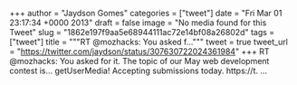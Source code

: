 
+++
author = "Jaydson Gomes"
categories = ["tweet"]
date = "Fri Mar 01 23:17:34 +0000 2013"
draft = false
image = "No media found for this Tweet"
slug = "1862e197f9aa5e68944111ac72e14bf08a26802d"
tags = ["tweet"]
title = """RT @mozhacks: You asked f..."""
tweet = true
tweet_url = "https://twitter.com/jaydson/status/307630722024361984"
+++
RT @mozhacks: You asked for it. The topic of our May web development contest is... getUserMedia! Accepting submissions today. https://t. ...
